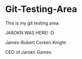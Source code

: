 Git-Testing-Area
================

This is my git testing area.

JAROKN WAS HERE! :D

James-Robert Corken Knight

CEO of Jarokn Games
